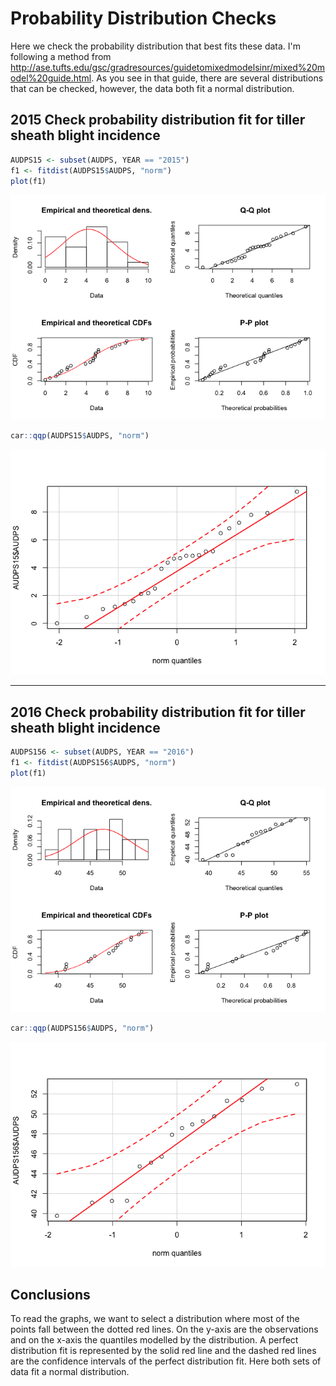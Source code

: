 Probability Distribution Checks
================

Here we check the probability distribution that best fits these data. I'm following a method from <http://ase.tufts.edu/gsc/gradresources/guidetomixedmodelsinr/mixed%20model%20guide.html>. As you see in that guide, there are several distributions that can be checked, however, the data both fit a normal distribution.

2015 Check probability distribution fit for tiller sheath blight incidence
--------------------------------------------------------------------------

``` r
AUDPS15 <- subset(AUDPS, YEAR == "2015")
f1 <- fitdist(AUDPS15$AUDPS, "norm")
plot(f1)
```

![](Probability_distribution_checks_files/figure-markdown_github/unnamed-chunk-1-1.png)

``` r
car::qqp(AUDPS15$AUDPS, "norm")
```

![](Probability_distribution_checks_files/figure-markdown_github/unnamed-chunk-1-2.png)

------------------------------------------------------------------------

2016 Check probability distribution fit for tiller sheath blight incidence
--------------------------------------------------------------------------

``` r
AUDPS156 <- subset(AUDPS, YEAR == "2016")
f1 <- fitdist(AUDPS156$AUDPS, "norm")
plot(f1)
```

![](Probability_distribution_checks_files/figure-markdown_github/unnamed-chunk-2-1.png)

``` r
car::qqp(AUDPS156$AUDPS, "norm")
```

![](Probability_distribution_checks_files/figure-markdown_github/unnamed-chunk-2-2.png)

Conclusions
-----------

To read the graphs, we want to select a distribution where most of the points fall between the dotted red lines. On the y-axis are the observations and on the x-axis the quantiles modelled by the distribution. A perfect distribution fit is represented by the solid red line and the dashed red lines are the confidence intervals of the perfect distribution fit. Here both sets of data fit a normal distribution.
